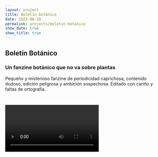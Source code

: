 ```yaml
---
layout: project
title: Boletín botánico
date: 2021-08-18
permalink: projects/boletin-botanico
show_date: true
show_title: true
---
```


## Boletín Botánico
### Un fanzine botánico que no va sobre plantas

<div class="Project__intro">Pequeño y misterioso fanzine de periodicidad caprichosa, contenido dudoso, edición peligrosa y ambición sospechosa. Editado con cariño y faltas de ortografía.</div>

<figure class="Figure"> 
<img class="Figure__image is-bn lazy" data-src="/assets/img/boletin-botanico/01/01.png"> </figure>

<figure class="Figure"> 
<img class="Figure__image is-bn lazy" data-src="/assets/img/boletin-botanico/01/02.png"> </figure>


<div class="Figure Figure__screen">
<video preload loop controls>
<source src="/assets/video/boletin-botanico/reel.mp4" type="video/mp4">
</video>
</div>

